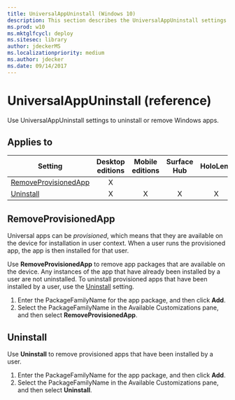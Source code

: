 ```yaml
---
title: UniversalAppUninstall (Windows 10)
description: This section describes the UniversalAppUninstall settings that you can configure in provisioning packages for Windows 10 using Windows Configuration Designer.
ms.prod: w10
ms.mktglfcycl: deploy
ms.sitesec: library
author: jdeckerMS
ms.localizationpriority: medium
ms.author: jdecker
ms.date: 09/14/2017
---
```


# UniversalAppUninstall (reference)


Use UniversalAppUninstall settings to uninstall or remove Windows apps.


## Applies to

| Setting   | Desktop editions | Mobile editions | Surface Hub | HoloLens | IoT Core |
| --- | :---: | :---: | :---: | :---: | :---: |
| [RemoveProvisionedApp](#removeprovisionedapp) | X |  |  |  |   |
| [Uninstall](#uninstall) | X | X | X | X | X  |

## RemoveProvisionedApp

Universal apps can be *provisioned*, which means that they are available on the device for installation in user context. When a user runs the provisioned app, the app is then installed for that user. 

Use **RemoveProvisionedApp** to remove app packages that are available on the device. Any instances of the app that have already been installed by a user are not uninstalled. To uninstall provisioned apps that have been installed by a user, use the [Uninstall](#uninstall) setting.

1. Enter the PackageFamilyName for the app package, and then click **Add**.
2. Select the PackageFamilyName in the Available Customizations pane, and then select **RemoveProvisionedApp**.

## Uninstall

Use **Uninstall** to remove provisioned apps that have been installed by a user.

1. Enter the PackageFamilyName for the app package, and then click **Add**.
2. Select the PackageFamilyName in the Available Customizations pane, and then select **Uninstall**.